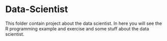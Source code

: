 # Data-Scientist
This folder contain project about the data scientist. In here you will see the R programming example and exercise and some stuff about the data scientist.
